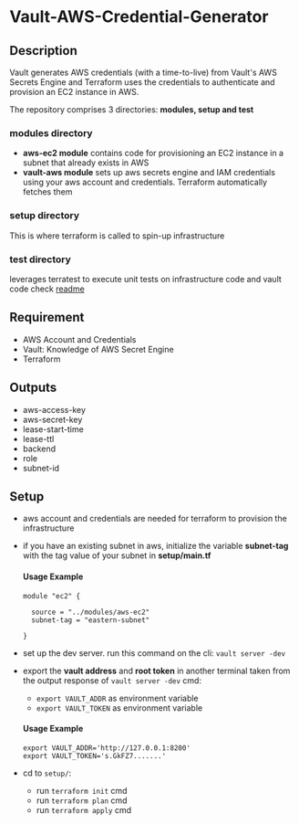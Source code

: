 # Vault-AWS-Credential-Generator

## Description
Vault generates AWS credentials (with a time-to-live) from Vault's AWS Secrets Engine and Terraform uses the credentials to authenticate and  provision an EC2 instance in AWS. 

The repository comprises 3 directories: **modules, setup and test**

### modules directory
- **aws-ec2 module** contains code for provisioning an EC2 instance in a subnet that already exists in AWS
- **vault-aws module** sets up aws secrets engine and IAM credentials using your aws account and credentials. Terraform automatically fetches them

### setup directory
This is where terraform is called to spin-up infrastructure

### test directory
leverages terratest to execute unit tests on infrastructure code and vault code
check [readme](./test/README.md)

## Requirement
- AWS Account and Credentials
- Vault: Knowledge of AWS Secret Engine
- Terraform

## Outputs
- aws-access-key
- aws-secret-key
- lease-start-time
- lease-ttl
- backend
- role
- subnet-id

## Setup
- aws account and credentials are needed for terraform to provision the infrastructure
- if you have an existing subnet in aws, initialize the variable **subnet-tag** with the tag value of your subnet in **setup/main.tf**

  #### Usage Example
   ~~~
   module "ec2" {

     source = "../modules/aws-ec2"  
     subnet-tag = "eastern-subnet"

   }
   ~~~
   
- set up the dev server. run this command on the cli: `vault server -dev`
- export the **vault address** and **root token** in another terminal taken from the output response of `vault server -dev` cmd:

   - `export VAULT_ADDR` as environment variable
   - `export VAULT_TOKEN` as environment variable

   #### Usage Example
   ~~~
   export VAULT_ADDR='http://127.0.0.1:8200'
   export VAULT_TOKEN='s.GkFZ7.......'
   ~~~

- cd to `setup/`:
   - run `terraform init` cmd
   - run `terraform plan` cmd
   - run `terraform apply` cmd